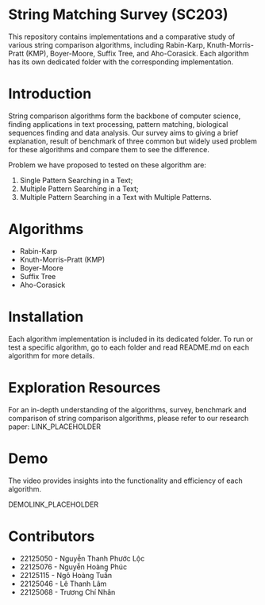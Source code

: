# String Matching Survey (SC203)

This repository contains implementations and a comparative study of various string comparison algorithms, including Rabin-Karp, Knuth-Morris-Pratt (KMP), Boyer-Moore, Suffix Tree, and Aho-Corasick. Each algorithm has its own dedicated folder with the corresponding implementation.

# Introduction

String comparison algorithms form the backbone of computer science, finding applications in text processing, pattern matching, biological sequences finding and data analysis. Our survey aims to giving a brief explanation, result of benchmark of three common but widely used problem for these algorithms and compare them to see the difference.

Problem we have proposed to tested on these algorithm are:
1. Single Pattern Searching in a Text;
2. Multiple Pattern Searching in a Text;
3. Multiple Pattern Searching in a Text with Multiple Patterns.

# Algorithms

- Rabin-Karp
- Knuth-Morris-Pratt (KMP)
- Boyer-Moore
- Suffix Tree
- Aho-Corasick

# Installation

Each algorithm implementation is included in its dedicated folder. To run or test a specific algorithm, go to each folder and read README.md on each algorithm for more details.

# Exploration Resources

For an in-depth understanding of the algorithms, survey, benchmark and comparison of string comparison algorithms, please refer to our research paper: LINK_PLACEHOLDER

# Demo

The video provides insights into the functionality and efficiency of each algorithm.

DEMOLINK_PLACEHOLDER

# Contributors

- 22125050 - Nguyễn Thanh Phước Lộc
- 22125076 - Nguyễn Hoàng Phúc
- 22125115 - Ngô Hoàng Tuấn
- 22125046 - Lê Thanh Lâm
- 22125068 - Trương Chí Nhân
